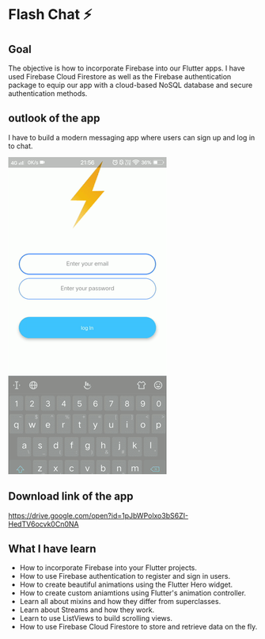 # Flash Chat ⚡️

## Goal

The objective is  how to incorporate Firebase into our Flutter apps. I have used Firebase Cloud Firestore as well as the Firebase authentication package to equip our app with a cloud-based NoSQL database and secure authentication methods. 


## outlook of the app

I have to build a modern messaging app where users can sign up and log in to chat.

![Finished App](https://github.com/dhanunda/vedios/blob/master/ezgif.com-gif-to-mp4.gif)

## Download link of the app

https://drive.google.com/open?id=1pJbWPolxo3bS6ZI-HedTV6ocvk0Cn0NA

## What I have  learn

- How to incorporate Firebase into your Flutter projects.
- How to use Firebase authentication to register and sign in users.
- How to create beautiful animations using the Flutter Hero widget.
- How to create custom aniamtions using Flutter's animation controller. 
- Learn all about mixins and how they differ from superclasses.
- Learn about Streams and how they work.
- Learn to use ListViews to build scrolling views.
- How to use Firebase Cloud Firestore to store and retrieve data on the fly.




